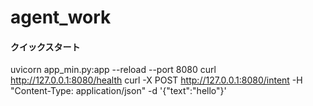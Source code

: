 # agent_work

#### クイックスタート
uvicorn app_min.py:app --reload --port 8080
curl http://127.0.0.1:8080/health
curl -X POST http://127.0.0.1:8080/intent -H "Content-Type: application/json" -d '{"text":"hello"}'
